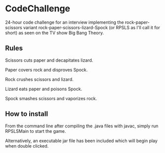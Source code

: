 # CodeChallenge
24-hour code challenge for an interview implementing the rock-paper-scissors variant rock-paper-scissors-lizard-Spock (or RPSLS as I'll call it for short) as seen on the TV show Big Bang Theory.
## Rules

Scissors cuts paper and decapitates lizard.

Paper covers rock and disproves Spock.

Rock crushes scissors and lizard.

Lizard eats paper and poisons Spock.

Spock smashes scissors and vaporizes rock.


## How to install

From the command line after compiling the .java files with javac, simply run RPSLSMain to start the game. 

Alternatively, an executable jar file has been included which will begin play when double clicked. 
